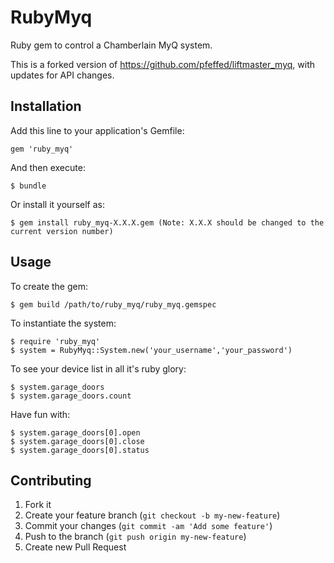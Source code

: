 # RubyMyq

Ruby gem to control a Chamberlain MyQ system.

This is a forked version of https://github.com/pfeffed/liftmaster_myq, with updates for API changes.

## Installation

Add this line to your application's Gemfile:

    gem 'ruby_myq'

And then execute:

    $ bundle

Or install it yourself as:

    $ gem install ruby_myq-X.X.X.gem (Note: X.X.X should be changed to the current version number)

## Usage

To create the gem:

	$ gem build /path/to/ruby_myq/ruby_myq.gemspec

To instantiate the system:

	$ require 'ruby_myq'
	$ system = RubyMyq::System.new('your_username','your_password')

To see your device list in all it's ruby glory:

	$ system.garage_doors
	$ system.garage_doors.count

Have fun with:

	$ system.garage_doors[0].open
	$ system.garage_doors[0].close
	$ system.garage_doors[0].status

## Contributing

1. Fork it
2. Create your feature branch (`git checkout -b my-new-feature`)
3. Commit your changes (`git commit -am 'Add some feature'`)
4. Push to the branch (`git push origin my-new-feature`)
5. Create new Pull Request
